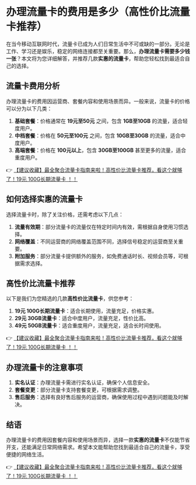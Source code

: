 # 办理流量卡的费用是多少（高性价比流量卡推荐）

在当今移动互联网时代，流量卡已成为人们日常生活中不可或缺的一部分。无论是工作、学习还是娱乐，稳定的网络连接都至关重要。那么，**办理流量卡需要多少钱一张**？本文将为您详细解答，并推荐几款**实惠的流量卡**，帮助您轻松找到最适合自己的选择。

## 流量卡费用分析

办理流量卡的费用因运营商、套餐内容和使用场景而异。一般来说，流量卡的价格可以分为以下几类：

1. **基础套餐**：价格通常在 **19元至50元** 之间，包含 **1GB至10GB** 的流量，适合轻度用户。
2. **中档套餐**：价格在 **50元至100元** 之间，包含 **10GB至30GB** 的流量，适合中度用户。
3. **高端套餐**：价格在 **100元以上**，包含 **30GB至100GB** 甚至更多的流量，适合重度用户。

👉 [【建议收藏】最全聚合流量卡指南来啦！高性价比流量卡推荐，看这个就够了！19元 100G长期流量卡 ！！](https://bit.ly/Liuliangka)

## 如何选择实惠的流量卡

选择流量卡时，除了关注价格，还需考虑以下几点：

1. **流量有效期**：部分流量卡的流量仅在特定时间内有效，需根据自身使用习惯选择。
2. **网络覆盖**：不同运营商的网络覆盖范围不同，选择信号稳定的运营商至关重要。
3. **附加服务**：部分流量卡提供额外的服务，如免费通话时长、视频会员等，可根据需求选择。

## 高性价比流量卡推荐

以下是我们为您精选的几款**高性价比流量卡**，供您参考：

1. **19元 100G长期流量卡**：适合长期使用，流量充足，价格实惠。
2. **29元 30GB流量卡**：适合中度用户，流量充足，性价比高。
3. **49元 50GB流量卡**：适合重度用户，流量充足，适合长时间使用。

👉 [【建议收藏】最全聚合流量卡指南来啦！高性价比流量卡推荐，看这个就够了！19元 100G长期流量卡 ！！](https://bit.ly/Liuliangka)

## 办理流量卡的注意事项

1. **实名认证**：办理流量卡需进行实名认证，确保个人信息安全。
2. **套餐变更**：部分流量卡支持套餐变更，可根据需求调整。
3. **售后服务**：选择有良好售后服务的运营商，确保使用过程中遇到问题能及时解决。

## 结语

办理流量卡的费用因套餐内容和使用场景而异，选择一款**实惠的流量卡**不仅能节省开支，还能满足日常网络需求。希望本文能帮助您找到最适合自己的流量卡，享受便捷的网络生活。

👉 [【建议收藏】最全聚合流量卡指南来啦！高性价比流量卡推荐，看这个就够了！19元 100G长期流量卡 ！！](https://bit.ly/Liuliangka)